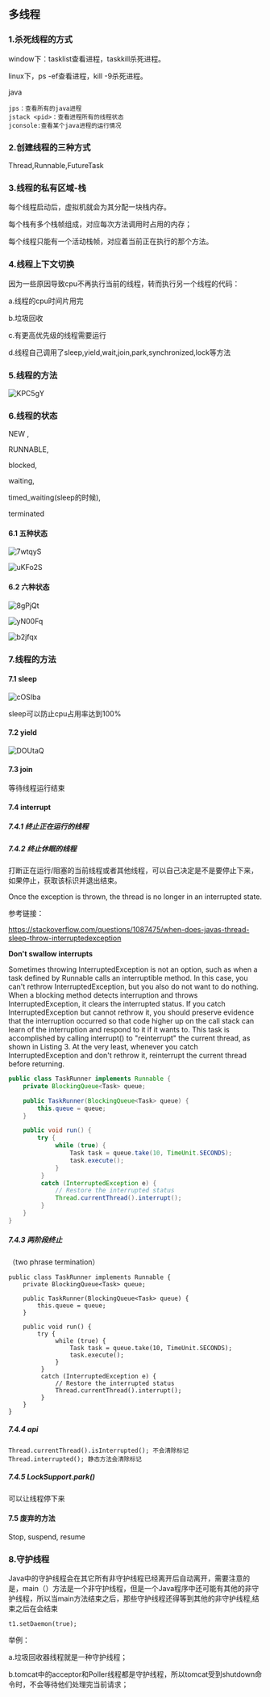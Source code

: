 ##  多线程

### 1.杀死线程的方式

window下：tasklist查看进程，taskkill杀死进程。

linux下，ps -ef查看进程，kill -9杀死进程。

java

```
jps：查看所有的java进程
jstack <pid>：查看进程所有的线程状态
jconsole:查看某个java进程的运行情况
```

### 2.创建线程的三种方式

Thread,Runnable,FutureTask

### 3.线程的私有区域-栈

每个线程启动后，虚拟机就会为其分配一块栈内存。

每个栈有多个栈帧组成，对应每次方法调用时占用的内存；

每个线程只能有一个活动栈帧，对应着当前正在执行的那个方法。

### 4.线程上下文切换

因为一些原因导致cpu不再执行当前的线程，转而执行另一个线程的代码：

a.线程的cpu时间片用完

b.垃圾回收

c.有更高优先级的线程需要运行

d.线程自己调用了sleep,yield,wait,join,park,synchronized,lock等方法

### 5.线程的方法

![KPC5gY](https://raw.githubusercontent.com/QinKai176/Image-Hosting/master/upic/KPC5gY.png)

### 6.线程的状态

NEW ,  

RUNNABLE,  

blocked, 

waiting, 

timed_waiting(sleep的时候),

 terminated

#### 6.1 五种状态

![7wtqyS](https://raw.githubusercontent.com/QinKai176/Image-Hosting/master/upic/7wtqyS.png)

![uKFo2S](https://raw.githubusercontent.com/QinKai176/Image-Hosting/master/upic/uKFo2S.png)



#### 6.2 六种状态

![8gPjQt](https://raw.githubusercontent.com/QinKai176/Image-Hosting/master/upic/8gPjQt.png)



![yN00Fq](https://raw.githubusercontent.com/QinKai176/Image-Hosting/master/upic/yN00Fq.png)



![b2jfqx](https://raw.githubusercontent.com/QinKai176/Image-Hosting/master/upic/b2jfqx.png)

### 7.线程的方法

#### 7.1 sleep

![cOSIba](https://raw.githubusercontent.com/QinKai176/Image-Hosting/master/upic/cOSIba.png)

sleep可以防止cpu占用率达到100%

#### 7.2 yield

![DOUtaQ](https://raw.githubusercontent.com/QinKai176/Image-Hosting/master/upic/DOUtaQ.png)

#### 7.3 join 

等待线程运行结束

#### 7.4 interrupt

##### 7.4.1 终止正在运行的线程

##### 7.4.2 终止休眠的线程

打断正在运行/阻塞的当前线程或者其他线程，可以自己决定是不是要停止下来，如果停止，获取该标识并退出结束。

Once the exception is thrown, the thread is no longer in an interrupted state.

参考链接：

https://stackoverflow.com/questions/1087475/when-does-javas-thread-sleep-throw-interruptedexception

**Don't swallow interrupts**

Sometimes throwing InterruptedException is not an option, such as when a task defined by Runnable calls an interruptible method. In this case, you can't rethrow InterruptedException, but you also do not want to do nothing. When a blocking method detects interruption and throws InterruptedException, it clears the interrupted status. If you catch InterruptedException but cannot rethrow it, you should preserve evidence that the interruption occurred so that code higher up on the call stack can learn of the interruption and respond to it if it wants to. This task is accomplished by calling interrupt() to "reinterrupt" the current thread, as shown in Listing 3. At the very least, whenever you catch InterruptedException and don't rethrow it, reinterrupt the current thread before returning.

```java
public class TaskRunner implements Runnable {
    private BlockingQueue<Task> queue;

    public TaskRunner(BlockingQueue<Task> queue) { 
        this.queue = queue; 
    }

    public void run() { 
        try {
             while (true) {
                 Task task = queue.take(10, TimeUnit.SECONDS);
                 task.execute();
             }
         }
         catch (InterruptedException e) { 
             // Restore the interrupted status
             Thread.currentThread().interrupt();
         }
    }
}
```

##### 7.4.3 两阶段终止

（two phrase termination）

    public class TaskRunner implements Runnable {
        private BlockingQueue<Task> queue;
    
        public TaskRunner(BlockingQueue<Task> queue) { 
            this.queue = queue; 
        }
    
        public void run() { 
            try {
                 while (true) {
                     Task task = queue.take(10, TimeUnit.SECONDS);
                     task.execute();
                 }
             }
             catch (InterruptedException e) { 
                 // Restore the interrupted status
                 Thread.currentThread().interrupt();
             }
        }
    }
##### 7.4.4 api

```
Thread.currentThread().isInterrupted(); 不会清除标记
Thread.interrupted(); 静态方法会清除标记
```

##### 7.4.5 LockSupport.park()

可以让线程停下来

#### 7.5 废弃的方法

Stop, suspend, resume

### 8.守护线程

Java中的守护线程会在其它所有非守护线程已经离开后自动离开，需要注意的是，main（）方法是一个非守护线程，但是一个Java程序中还可能有其他的非守护线程，所以当main方法结束之后，那些守护线程还得等到其他的非守护线程,结束之后在会结束

```
t1.setDaemon(true);
```

举例：

a.垃圾回收器线程就是一种守护线程；

b.tomcat中的acceptor和Poller线程都是守护线程，所以tomcat受到shutdown命令时，不会等待他们处理完当前请求；















